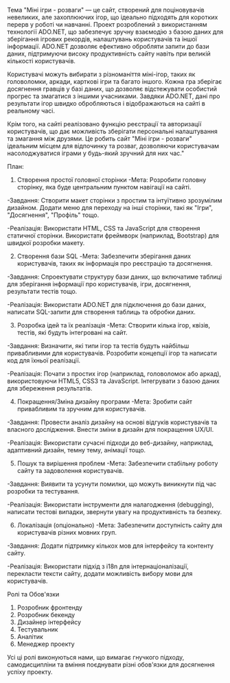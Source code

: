 Тема "Міні ігри - розваги" — це сайт, створений для поціновувачів невеликих, але захоплюючих ігор,
 що ідеально підходять для коротких перерв у роботі чи навчанні. 
Проект розроблений з використанням технології ADO.NET, що забезпечує зручну взаємодію з базою даних для зберігання ігрових рекордів,
налаштувань користувачів та іншої інформації. ADO.NET дозволяє ефективно обробляти запити до бази даних,
 підтримуючи високу продуктивність сайту навіть при великій кількості користувачів.

Користувачі можуть вибирати з різноманіття міні-ігор, таких як головоломки, аркади, карткові ігри та багато
 іншого. Кожна гра зберігає досягнення гравців у базі даних, що дозволяє відстежувати особистий прогрес та змагатися з іншими учасниками.
 Завдяки ADO.NET, дані про результати ігор швидко обробляються і відображаються на сайті в реальному часі.

Крім того, на сайті реалізовано функцію реєстрації та авторизації користувачів, що дає можливість зберігати 
персональні налаштування та змагання між друзями. Це робить сайт "Міні ігри - розваги" ідеальним місцем для відпочинку та розваг,
 дозволяючи користувачам насолоджуватися іграми у будь-який зручний для них час."

План:
1. Створення простої головної сторінки
 -Мета: Розробити головну сторінку, яка буде центральним пунктом навігації на сайті.

 -Завдання: Створити макет сторінки з простим та інтуїтивно зрозумілим дизайном. Додати меню для переходу на інші сторінки, такі як "Ігри", "Досягнення", "Профіль" тощо.

 -Реалізація: Використати HTML, CSS та JavaScript для створення статичної сторінки. Використати фреймворк (наприклад, Bootstrap) для швидкої розробки макету.


2. Створення бази SQL
 -Мета: Забезпечити зберігання даних користувачів, таких як інформація про реєстрацію та досягнення.

 -Завдання: Спроектувати структуру бази даних, що включатиме таблиці для зберігання інформації про користувачів, ігри, досягнення, результати тестів тощо.

 -Реалізація: Використати ADO.NET для підключення до бази даних, написати SQL-запити для створення таблиць та обробки даних.


3. Розробка ідей та їх реалізація
 -Мета: Створити кілька ігор, квізів, тестів, які будуть інтегровані на сайт.

 -Завдання: Визначити, які типи ігор та тестів будуть найбільш привабливими для користувачів. Розробити концепції ігор та написати код для їхньої реалізації.

 -Реалізація: Почати з простих ігор (наприклад, головоломок або аркад), використовуючи HTML5, CSS3 та JavaScript. Інтегрувати з базою даних для збереження результатів.


4. Покращення/Зміна дизайну програми
 -Мета: Зробити сайт привабливим та зручним для користувачів.

 -Завдання: Провести аналіз дизайну на основі відгуків користувачів та власного дослідження. Внести зміни в дизайн для покращення UX/UI.

 -Реалізація: Використати сучасні підходи до веб-дизайну, наприклад, адаптивний дизайн, темну тему, анімації тощо.


5. Пошук та вирішення проблем
 -Мета: Забезпечити стабільну роботу сайту та задоволення користувачів.

 -Завдання: Виявити та усунути помилки, що можуть виникнути під час розробки та тестування.

 -Реалізація: Використати інструменти для налагодження (debugging), написати тестові випадки, звернути увагу на продуктивність та безпеку.


6. Локалізація (опціонально)
 -Мета: Забезпечити доступність сайту для користувачів різних мовних груп.

 -Завдання: Додати підтримку кількох мов для інтерфейсу та контенту сайту.

 -Реалізація: Використати підхід з i18n для інтернаціоналізації, перекласти тексти сайту, додати можливість вибору мови для користувачів.


Ролі та Обов'язки
1. Розробник фронтенду
2. Розробник бекенду
3. Дизайнер інтерфейсу
4. Тестувальник
5. Аналітик
6. Менеджер проекту

Усі ці ролі виконуються нами, що вимагає гнучкого підходу, самодисципліни та вміння поєднувати різні обов'язки для досягнення успіху проекту.

